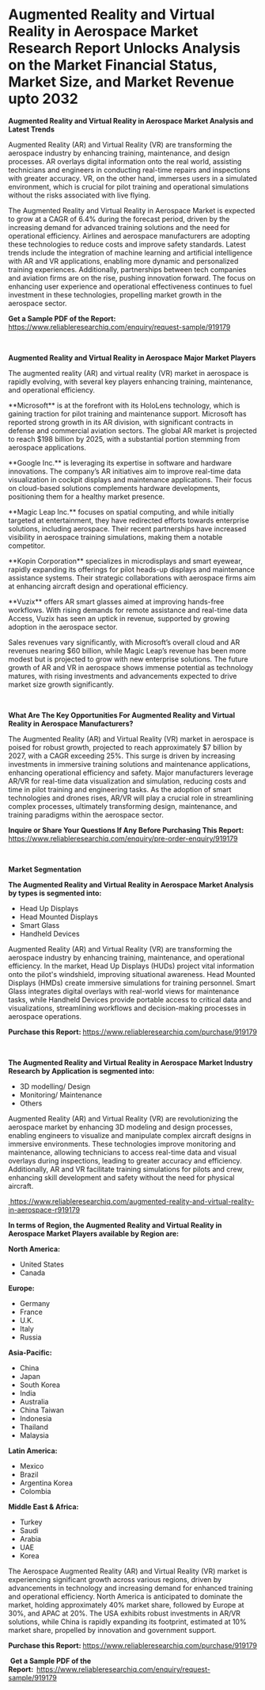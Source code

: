<p><h1>Augmented Reality and Virtual Reality in Aerospace Market Research Report Unlocks Analysis on the Market Financial Status, Market Size, and Market Revenue upto 2032</h1></p><p><strong>Augmented Reality and Virtual Reality in Aerospace Market Analysis and Latest Trends</strong></p>
<p><p>Augmented Reality (AR) and Virtual Reality (VR) are transforming the aerospace industry by enhancing training, maintenance, and design processes. AR overlays digital information onto the real world, assisting technicians and engineers in conducting real-time repairs and inspections with greater accuracy. VR, on the other hand, immerses users in a simulated environment, which is crucial for pilot training and operational simulations without the risks associated with live flying.</p><p>The Augmented Reality and Virtual Reality in Aerospace Market is expected to grow at a CAGR of 6.4% during the forecast period, driven by the increasing demand for advanced training solutions and the need for operational efficiency. Airlines and aerospace manufacturers are adopting these technologies to reduce costs and improve safety standards. Latest trends include the integration of machine learning and artificial intelligence with AR and VR applications, enabling more dynamic and personalized training experiences. Additionally, partnerships between tech companies and aviation firms are on the rise, pushing innovation forward. The focus on enhancing user experience and operational effectiveness continues to fuel investment in these technologies, propelling market growth in the aerospace sector.</p></p>
<p><strong>Get a Sample PDF of the Report:&nbsp;</strong> <a href="https://www.reliableresearchiq.com/enquiry/request-sample/919179?utm_campaign=1137&utm_medium=2&utm_source=Github&utm_content=ia&utm_term=18042025&utm_id=augmented-reality-and-virtual-reality-in-aerospace">https://www.reliableresearchiq.com/enquiry/request-sample/919179</a></p>
<p>&nbsp;</p>
<p><strong>Augmented Reality and Virtual Reality in Aerospace Major Market Players</strong></p>
<p><p>The augmented reality (AR) and virtual reality (VR) market in aerospace is rapidly evolving, with several key players enhancing training, maintenance, and operational efficiency.</p><p>**Microsoft** is at the forefront with its HoloLens technology, which is gaining traction for pilot training and maintenance support. Microsoft has reported strong growth in its AR division, with significant contracts in defense and commercial aviation sectors. The global AR market is projected to reach $198 billion by 2025, with a substantial portion stemming from aerospace applications.</p><p>**Google Inc.** is leveraging its expertise in software and hardware innovations. The company’s AR initiatives aim to improve real-time data visualization in cockpit displays and maintenance applications. Their focus on cloud-based solutions complements hardware developments, positioning them for a healthy market presence.</p><p>**Magic Leap Inc.** focuses on spatial computing, and while initially targeted at entertainment, they have redirected efforts towards enterprise solutions, including aerospace. Their recent partnerships have increased visibility in aerospace training simulations, making them a notable competitor.</p><p>**Kopin Corporation** specializes in microdisplays and smart eyewear, rapidly expanding its offerings for pilot heads-up displays and maintenance assistance systems. Their strategic collaborations with aerospace firms aim at enhancing aircraft design and operational efficiency.</p><p>**Vuzix** offers AR smart glasses aimed at improving hands-free workflows. With rising demands for remote assistance and real-time data Access, Vuzix has seen an uptick in revenue, supported by growing adoption in the aerospace sector.</p><p>Sales revenues vary significantly, with Microsoft’s overall cloud and AR revenues nearing $60 billion, while Magic Leap’s revenue has been more modest but is projected to grow with new enterprise solutions. The future growth of AR and VR in aerospace shows immense potential as technology matures, with rising investments and advancements expected to drive market size growth significantly.</p></p>
<p>&nbsp;</p>
<p><strong>What Are The Key Opportunities For Augmented Reality and Virtual Reality in Aerospace Manufacturers?</strong></p>
<p><p>The Augmented Reality (AR) and Virtual Reality (VR) market in aerospace is poised for robust growth, projected to reach approximately $7 billion by 2027, with a CAGR exceeding 25%. This surge is driven by increasing investments in immersive training solutions and maintenance applications, enhancing operational efficiency and safety. Major manufacturers leverage AR/VR for real-time data visualization and simulation, reducing costs and time in pilot training and engineering tasks. As the adoption of smart technologies and drones rises, AR/VR will play a crucial role in streamlining complex processes, ultimately transforming design, maintenance, and training paradigms within the aerospace sector.</p></p>
<p><strong>Inquire or Share Your Questions If Any Before Purchasing This Report:</strong> <a href="https://www.reliableresearchiq.com/enquiry/pre-order-enquiry/919179?utm_campaign=1137&utm_medium=2&utm_source=Github&utm_content=ia&utm_term=18042025&utm_id=augmented-reality-and-virtual-reality-in-aerospace">https://www.reliableresearchiq.com/enquiry/pre-order-enquiry/919179</a></p>
<p>&nbsp;</p>
<p><strong>Market Segmentation</strong></p>
<p><strong>The Augmented Reality and Virtual Reality in Aerospace Market Analysis by types is segmented into:</strong></p>
<p><ul><li>Head Up Displays</li><li>Head Mounted Displays</li><li>Smart Glass</li><li>Handheld Devices</li></ul></p>
<p><p>Augmented Reality (AR) and Virtual Reality (VR) are transforming the aerospace industry by enhancing training, maintenance, and operational efficiency. In the market, Head Up Displays (HUDs) project vital information onto the pilot's windshield, improving situational awareness. Head Mounted Displays (HMDs) create immersive simulations for training personnel. Smart Glass integrates digital overlays with real-world views for maintenance tasks, while Handheld Devices provide portable access to critical data and visualizations, streamlining workflows and decision-making processes in aerospace operations.</p></p>
<p><strong>Purchase this Report:&nbsp;</strong><a href="https://www.reliableresearchiq.com/purchase/919179?utm_campaign=1137&utm_medium=2&utm_source=Github&utm_content=ia&utm_term=18042025&utm_id=augmented-reality-and-virtual-reality-in-aerospace">https://www.reliableresearchiq.com/purchase/919179</a></p>
<p>&nbsp;</p>
<p><strong>The Augmented Reality and Virtual Reality in Aerospace Market Industry Research by Application is segmented into:</strong></p>
<p><ul><li>3D modelling/ Design</li><li>Monitoring/ Maintenance</li><li>Others</li></ul></p>
<p><p>Augmented Reality (AR) and Virtual Reality (VR) are revolutionizing the aerospace market by enhancing 3D modeling and design processes, enabling engineers to visualize and manipulate complex aircraft designs in immersive environments. These technologies improve monitoring and maintenance, allowing technicians to access real-time data and visual overlays during inspections, leading to greater accuracy and efficiency. Additionally, AR and VR facilitate training simulations for pilots and crew, enhancing skill development and safety without the need for physical aircraft.</p></p>
<p><a href="https://www.reliableresearchiq.com/augmented-reality-and-virtual-reality-in-aerospace-r919179?utm_campaign=1137&utm_medium=2&utm_source=Github&utm_content=ia&utm_term=18042025&utm_id=augmented-reality-and-virtual-reality-in-aerospace">&nbsp;https://www.reliableresearchiq.com/augmented-reality-and-virtual-reality-in-aerospace-r919179</a></p>
<p><strong>In terms of Region, the Augmented Reality and Virtual Reality in Aerospace Market Players available by Region are:</strong></p>
<p>
    <p> <strong> North America: </strong>
        <ul>
            <li>United States</li>
            <li>Canada</li>
        </ul>
        </p> 
    <p> <strong> Europe: </strong>
        <ul>
            <li>Germany</li>
            <li>France</li>
            <li>U.K.</li>
            <li>Italy</li>
            <li>Russia</li>
        </ul>
        </p> 
    <p> <strong> Asia-Pacific: </strong>
        <ul>
            <li>China</li>
            <li>Japan</li>
            <li>South Korea</li>
            <li>India</li>
            <li>Australia</li>
            <li>China Taiwan</li>
            <li>Indonesia</li>
            <li>Thailand</li>
            <li>Malaysia</li>
        </ul>
        </p> 
    <p> <strong> Latin America: </strong>
        <ul>
            <li>Mexico</li>
            <li>Brazil</li>
            <li>Argentina Korea</li>
            <li>Colombia</li>
        </ul>
        </p> 
    <p> <strong> Middle East & Africa: </strong>
        <ul>
            <li>Turkey</li>
            <li>Saudi</li>
            <li>Arabia</li>
            <li>UAE</li>
            <li>Korea</li>
        </ul>
    </p>
    </p>
<p><p>The Aerospace Augmented Reality (AR) and Virtual Reality (VR) market is experiencing significant growth across various regions, driven by advancements in technology and increasing demand for enhanced training and operational efficiency. North America is anticipated to dominate the market, holding approximately 40% market share, followed by Europe at 30%, and APAC at 20%. The USA exhibits robust investments in AR/VR solutions, while China is rapidly expanding its footprint, estimated at 10% market share, propelled by innovation and government support.</p></p>
<p><strong>Purchase this Report: </strong><a href="https://www.reliableresearchiq.com/purchase/919179?utm_campaign=1137&utm_medium=2&utm_source=Github&utm_content=ia&utm_term=18042025&utm_id=augmented-reality-and-virtual-reality-in-aerospace">https://www.reliableresearchiq.com/purchase/919179</a></p>
<p>&nbsp;<strong>Get a Sample PDF of the Report:&nbsp;&nbsp;</strong><a href="https://www.reliableresearchiq.com/enquiry/request-sample/919179?utm_campaign=1137&utm_medium=2&utm_source=Github&utm_content=ia&utm_term=18042025&utm_id=augmented-reality-and-virtual-reality-in-aerospace">https://www.reliableresearchiq.com/enquiry/request-sample/919179</a></p>
<p><strong></strong></p>
<p><p></p><p></p><p></p></p>